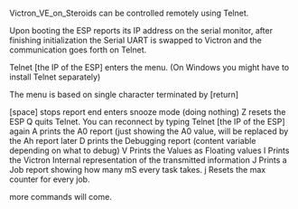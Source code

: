Victron_VE_on_Steroids can be controlled remotely using Telnet.

Upon booting the ESP reports its IP address on the serial monitor, after finishing initialization the Serial UART is swapped to Victron and the communication goes forth on Telnet.

Telnet [the IP of the ESP] enters the menu.  (On Windows you might have to install Telnet separately)

The menu is based on single character terminated by [return]

[space]   stops report end enters snooze mode (doing nothing)
Z         resets the ESP
Q         quits Telnet. You can reconnect by typing Telnet [the IP of the ESP] again
A         prints the A0 report (just showing the A0 value, will be replaced by the Ah report later
D         prints the Debugging report (content variable depending on what to debug) 
V         Prints the Values as Floating values
I         Prints the Victron Internal representation of the transmitted information
J         Prints a Job report showing how many mS every task takes.
j         Resets the max counter for every job.

more commands will come.
